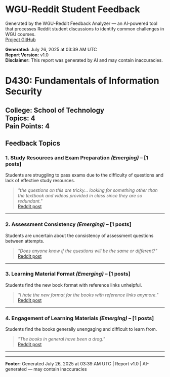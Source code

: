 # WGU-Reddit Student Feedback

Generated by the WGU-Reddit Feedback Analyzer — an AI-powered tool that processes Reddit student discussions to identify common challenges in WGU courses.  
[Project GitHub](https://wgudataninja.github.io/wgu-reddit-monitoring-pipeline/)

**Generated:** July 26, 2025 at 03:39 AM UTC  
**Report Version:** v1.0  
**Disclaimer:** This report was generated by AI and may contain inaccuracies.  
# D430: Fundamentals of Information Security
**College:** School of Technology  
**Topics:** 4  
**Pain Points:** 4  
---
## Feedback Topics
### 1. Study Resources and Exam Preparation _(Emerging)_ – [1 posts]
Students are struggling to pass exams due to the difficulty of questions and lack of effective study resources.  
> _"the questions on this are tricky... looking for something other than the textbook and videos provided in class since they are so redundant."_  
> [Reddit post](https://reddit.com/comments/1d4dhp8)  
---
### 2. Assessment Consistency _(Emerging)_ – [1 posts]
Students are uncertain about the consistency of assessment questions between attempts.  
> _"Does anyone know if the questions will be the same or different?"_  
> [Reddit post](https://reddit.com/comments/1e6l2hg)  
---
### 3. Learning Material Format _(Emerging)_ – [1 posts]
Students find the new book format with reference links unhelpful.  
> _"I hate the new format for the books with reference links anymore."_  
> [Reddit post](https://reddit.com/comments/1iwgodh)  
---
### 4. Engagement of Learning Materials _(Emerging)_ – [1 posts]
Students find the books generally unengaging and difficult to learn from.  
> _"The books in general have been a drag."_  
> [Reddit post](https://reddit.com/comments/1iwgodh)  
---
---
**Footer:** Generated July 26, 2025 at 03:39 AM UTC | Report v1.0 | AI-generated — may contain inaccuracies  